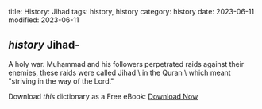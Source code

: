 title: History: Jihad
tags: history, history
category: history
date: 2023-06-11
modified: 2023-06-11

## _history_  Jihad-
A holy war.    Muhammad
 and his followers
perpetrated raids against their enemies, these raids were called
Jihad \ in the   Quran \ which meant "striving in the way of
the Lord."


Download *this* dictionary as a Free eBook: [Download Now]({static}static/CairnsHistoryDictionary.pdf)

